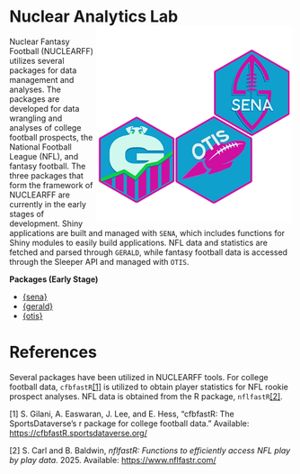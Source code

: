 # Nuclear Analytics Lab <img src="assets/packages.png" align="right" height="350" alt="" />

Nuclear Fantasy Football (NUCLEARFF) utilizes several packages for data
management and analyses. The packages are developed for data wrangling
and analyses of college football prospects, the National Football League
(NFL), and fantasy football. The three packages that form the framework
of NUCLEARFF are currently in the early stages of development. Shiny
applications are built and managed with `SENA`, which includes functions
for Shiny modules to easily build applications. NFL data and statistics
are fetched and parsed through `GERALD`, while fantasy football data is
accessed through the Sleeper API and managed with `OTIS`.

**Packages (Early Stage)**

- [{sena}](https://github.com/NuclearAnalyticsLab/sena)
- [{gerald}](https://github.com/NuclearAnalyticsLab/gerald)
- [{otis}](https://github.com/NuclearAnalyticsLab/otis)

# References

Several packages have been utilized in NUCLEARFF tools. For college
football data, `cfbfastR`[\[1\]](#ref-cfbfastR) is utilized to obtain
player statistics for NFL rookie prospect analyses. NFL data is obtained
from the R package, `nflfastR`[\[2\]](#ref-nflfastR).

<div id="refs" class="references csl-bib-body" entry-spacing="0">

<div id="ref-cfbfastR" class="csl-entry">

<span class="csl-left-margin">\[1\]
</span><span class="csl-right-inline">S. Gilani, A. Easwaran, J. Lee,
and E. Hess, “cfbfastR: The SportsDataverse’s r package for college
football data.” Available:
<https://cfbfastR.sportsdataverse.org/></span>

</div>

<div id="ref-nflfastR" class="csl-entry">

<span class="csl-left-margin">\[2\]
</span><span class="csl-right-inline">S. Carl and B. Baldwin, *nflfastR:
Functions to efficiently access NFL play by play data*. 2025. Available:
<https://www.nflfastr.com/></span>

</div>

</div>
